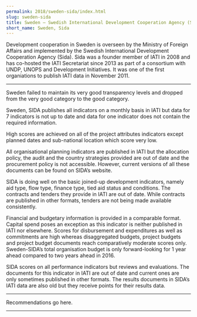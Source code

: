 ```yaml
---
permalink: 2018/sweden-sida/index.html
slug: sweden-sida
title: Sweden – Swedish International Development Cooperation Agency (Sida)
short_name: Sweden, Sida
---
```


Development cooperation in Sweden is overseen by the Ministry of Foreign Affairs and implemented by the Swedish International Development Cooperation Agency (Sida). Sida was a founder member of IATI in 2008 and has co-hosted the IATI Secretariat since 2013 as part of a consortium with UNDP, UNOPS and Development Initiatives. It was one of the first organiations to publish IATI data in November 2011.

---

Sweden failed to maintain its very good transparency levels and dropped from the very good category to the good category. 

Sweden, SIDA publishes all indicators on a monthly basis in IATI but data for 7 indicators is not up to date and data for one indicator does not contain the required information. 

High scores are achieved on all of the project attributes indicators except planned dates and sub-national location which score very low.   

All organisational planning indicators are published in IATI but the allocation policy, the audit and the country strategies provided are out of date and the procurement policy is not accessible. However, current versions of all these documents can be found on SIDA’s website. 

SIDA is doing well on the basic joined-up development indicators, namely aid type, flow type, finance type, tied aid status and conditions. The contracts and tenders they provide in IATI are out of date. While contracts are published in other formats, tenders are not being made available consistently. 

Financial and budgetary information is provided in a comparable format. Capital spend poses an exception as this indicator is neither published in IATI nor elsewhere. Scores for disbursement and expenditures as well as commitments are high whereas disaggregated budgets, project budgets and project budget documents reach comparatively moderate scores only. Sweden-SIDA’s total organisation budget is only forward-looking for 1 year ahead compared to two years ahead in 2016.

SIDA scores on all performance indicators but reviews and evaluations. The documents for this indicator in IATI are out of date and current ones are only sometimes published in other formats. The results documents in SIDA’s IATI data are also old but they receive points for their results data. 

---

Recommendations go here.

---
